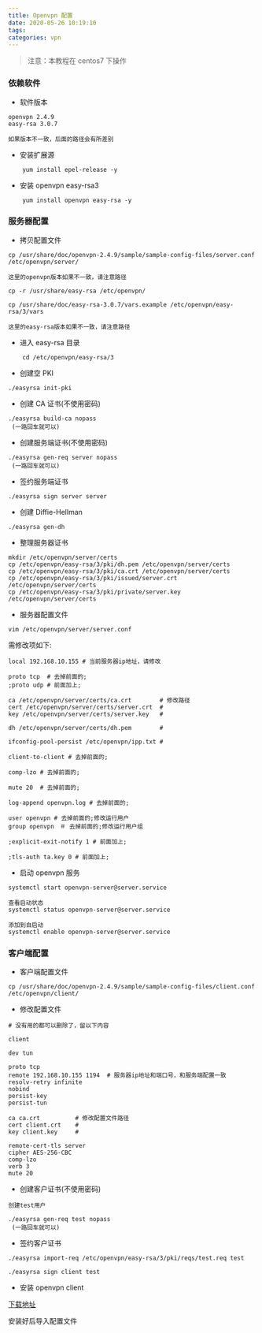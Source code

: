 ```yaml
---
title: Openvpn 配置
date: 2020-05-26 10:19:10
tags:
categories: vpn
---
```


> 注意：本教程在 centos7 下操作

### 依赖软件

- 软件版本

```
openvpn 2.4.9
easy-rsa 3.0.7

如果版本不一致，后面的路径会有所差别

```

- 安装扩展源

```Shell
    yum install epel-release -y
```

- 安装 openvpn easy-rsa3

```Shell
    yum install openvpn easy-rsa -y
```

### 服务器配置

- 拷贝配置文件

```Shell
cp /usr/share/doc/openvpn-2.4.9/sample/sample-config-files/server.conf  /etc/openvpn/server/

这里的openvpn版本如果不一致，请注意路径

```

```Shell
cp -r /usr/share/easy-rsa /etc/openvpn/
```

```Shell
cp /usr/share/doc/easy-rsa-3.0.7/vars.example /etc/openvpn/easy-rsa/3/vars

这里的easy-rsa版本如果不一致，请注意路径
```

- 进入 easy-rsa 目录

```Shell
    cd /etc/openvpn/easy-rsa/3
```

- 创建空 PKI

```Shell
./easyrsa init-pki
```

- 创建 CA 证书(不使用密码)

```Shell
./easyrsa build-ca nopass
 (一路回车就可以)
```

- 创建服务端证书(不使用密码)

```Shell
./easyrsa gen-req server nopass
 (一路回车就可以)
```

- 签约服务端证书

```Shell
./easyrsa sign server server
```

- 创建 Diffie-Hellman

```Shell
./easyrsa gen-dh
```

- 整理服务器证书

```Shell
mkdir /etc/openvpn/server/certs
cp /etc/openvpn/easy-rsa/3/pki/dh.pem /etc/openvpn/server/certs
cp /etc/openvpn/easy-rsa/3/pki/ca.crt /etc/openvpn/server/certs
cp /etc/openvpn/easy-rsa/3/pki/issued/server.crt /etc/openvpn/server/certs
cp /etc/openvpn/easy-rsa/3/pki/private/server.key /etc/openvpn/server/certs
```

- 服务器配置文件

```Shell
vim /etc/openvpn/server/server.conf
```

需修改项如下:

```
local 192.168.10.155 # 当前服务器ip地址，请修改

proto tcp  # 去掉前面的;
;proto udp # 前面加上;

ca /etc/openvpn/server/certs/ca.crt        # 修改路径
cert /etc/openvpn/server/certs/server.crt  #
key /etc/openvpn/server/certs/server.key   #

dh /etc/openvpn/server/certs/dh.pem        #

ifconfig-pool-persist /etc/openvpn/ipp.txt #

client-to-client # 去掉前面的;

comp-lzo # 去掉前面的;

mute 20  # 去掉前面的;

log-append openvpn.log # 去掉前面的;

user openvpn # 去掉前面的;修改运行用户
group openvpn　＃ 去掉前面的;修改运行用户组

;explicit-exit-notify 1 # 前面加上;

;tls-auth ta.key 0 # 前面加上;

```

- 启动 openvpn 服务

```Shell
systemctl start openvpn-server@server.service
```

```Shell
查看启动状态
systemctl status openvpn-server@server.service
```

```Shell
添加到自启动
systemctl enable openvpn-server@server.service
```

### 客户端配置

- 客户端配置文件

```Shell
cp /usr/share/doc/openvpn-2.4.9/sample/sample-config-files/client.conf /etc/openvpn/client/
```

- 修改配置文件

```
# 没有用的都可以删除了，留以下内容

client

dev tun

proto tcp
remote 192.168.10.155 1194  # 服务器ip地址和端口号，和服务端配置一致
resolv-retry infinite
nobind
persist-key
persist-tun

ca ca.crt          # 修改配置文件路径
cert client.crt    #
key client.key     #

remote-cert-tls server
cipher AES-256-CBC
comp-lzo
verb 3
mute 20
```

- 创建客户证书(不使用密码)

```Shell
创建test用户

./easyrsa gen-req test nopass
 (一路回车就可以)
```

- 签约客户证书

```Shell
./easyrsa import-req /etc/openvpn/easy-rsa/3/pki/reqs/test.req test
```

```Shell
./easyrsa sign client test
```

- 安装 openvpn client

[下载地址](https://github.com/OpenVPN/openvpn-gui/releases)

安装好后导入配置文件
